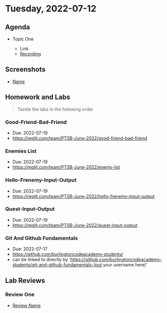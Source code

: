 # Tuesday, 2022-07-12

## Agenda

- Topic One

  - Link
  - [Recording](https://example.com)

## Screenshots

- [Name](./images/example.png)

## Homework and Labs
> Tackle the labs in the following order

### Good-Friend-Bad-Friend

- Due: 2022-07-19
- <https://replit.com/team/PTSB-June-2022/good-friend-bad-friend>

### Enemies List

- Due: 2022-07-19
- <https://replit.com/team/PTSB-June-2022/enemy-list>

### Hello-Frenemy-Input-Output

- Due: 2022-07-19
- <https://replit.com/team/PTSB-June-2022/hello-frenemy-input-output>

### Quest-Input-Output

- Due: 2022-07-19
- <https://replit.com/team/PTSB-June-2022/quest-input-output>




### Git And Github Fundamentals

- Due: 2022-07-17
- <https://github.com/burlingtoncodeacademy-students/>
- can be linked to directly by 'https://github.com/burlingtoncodeacademy-students/git-and-github-fundamentals-(put your username here)'



## Lab Reviews

### Review One

- [Review Name](https://example.com/)
